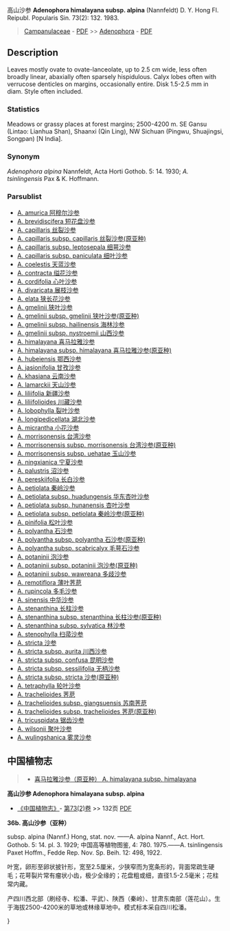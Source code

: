 高山沙参 **Adenophora himalayana subsp. alpina** (Nannfeldt) D. Y. Hong Fl. Reipubl. Popularis Sin. 73(2): 132. 1983.

> [Campanulaceae](http://www.iplant.cn/info/Campanulaceae?t=foc) - [PDF](http://www.iplant.cn/foc/pdf/Campanulaceae.pdf) >> [Adenophora](Adenophora-沙参属.md) - [PDF](http://www.iplant.cn/foc/pdf/Adenophora.pdf)

## Description

Leaves mostly ovate to ovate-lanceolate, up to 2.5 cm wide, less often broadly linear, abaxially often sparsely hispidulous. Calyx lobes often with verrucose denticles on margins, occasionally entire. Disk 1.5-2.5 mm in diam. Style often included.

### Statistics
Meadows or grassy places at forest margins; 2500-4200 m. SE Gansu (Lintao: Lianhua Shan), Shaanxi (Qin Ling), NW Sichuan (Pingwu, Shuajingsi, Songpan) [N India].

### Synonym
*Adenophora alpina* Nannfeldt, Acta Horti Gothob. 5: 14. 1930; *A. tsinlingensis* Pax & K. Hoffmann.

### Parsublist

* [A.  amurica  阿穆尔沙参](Adenophora-amurica-阿穆尔沙参.md)
* [A.  brevidiscifera  短花盘沙参](Adenophora-brevidiscifera-短花盘沙参.md)
* [A.  capillaris  丝裂沙参](Adenophora-capillaris-丝裂沙参.md)
* [A.  capillaris subsp. capillaris  丝裂沙参(原亚种)](Adenophora-capillaris-subsp-capillaris-丝裂沙参(原亚种).md)
* [A.  capillaris subsp. leptosepala  细萼沙参](Adenophora-capillaris-subsp-leptosepala-细萼沙参.md)
* [A.  capillaris subsp. paniculata  细叶沙参](Adenophora-capillaris-subsp-paniculata-细叶沙参.md)
* [A.  coelestis  天蓝沙参](Adenophora-coelestis-天蓝沙参.md)
* [A.  contracta  缢花沙参](Adenophora-contracta-缢花沙参.md)
* [A.  cordifolia  心叶沙参](Adenophora-cordifolia-心叶沙参.md)
* [A.  divaricata  展枝沙参](Adenophora-divaricata-展枝沙参.md)
* [A.  elata  狭长花沙参](Adenophora-elata-狭长花沙参.md)
* [A.  gmelinii  狭叶沙参](Adenophora-gmelinii-狭叶沙参.md)
* [A.  gmelinii subsp. gmelinii  狭叶沙参(原亚种)](Adenophora-gmelinii-subsp-gmelinii-狭叶沙参(原亚种).md)
* [A.  gmelinii subsp. hailinensis  海林沙参](Adenophora-gmelinii-subsp-hailinensis-海林沙参.md)
* [A.  gmelinii subsp. nystroemii  山西沙参](Adenophora-gmelinii-subsp-nystroemii-山西沙参.md)
* [A.  himalayana  喜马拉雅沙参](Adenophora-himalayana-喜马拉雅沙参.md)
* [A.  himalayana subsp. himalayana  喜马拉雅沙参(原亚种)](Adenophora-himalayana-subsp-himalayana-喜马拉雅沙参(原亚种).md)
* [A.  hubeiensis  鄂西沙参](Adenophora-hubeiensis-鄂西沙参.md)
* [A.  jasionifolia  甘孜沙参](Adenophora-jasionifolia-甘孜沙参.md)
* [A.  khasiana  云南沙参](Adenophora-khasiana-云南沙参.md)
* [A.  lamarckii  天山沙参](Adenophora-lamarckii-天山沙参.md)
* [A.  liliifolia  新疆沙参](Adenophora-liliifolia-新疆沙参.md)
* [A.  liliifolioides  川藏沙参](Adenophora-liliifolioides-川藏沙参.md)
* [A.  lobophylla  裂叶沙参](Adenophora-lobophylla-裂叶沙参.md)
* [A.  longipedicellata  湖北沙参](Adenophora-longipedicellata-湖北沙参.md)
* [A.  micrantha  小花沙参](Adenophora-micrantha-小花沙参.md)
* [A.  morrisonensis  台湾沙参](Adenophora-morrisonensis-台湾沙参.md)
* [A.  morrisonensis subsp. morrisonensis  台湾沙参(原亚种)](Adenophora-morrisonensis-subsp-morrisonensis-台湾沙参(原亚种).md)
* [A.  morrisonensis subsp. uehatae  玉山沙参](Adenophora-morrisonensis-subsp-uehatae-玉山沙参.md)
* [A.  ningxianica  宁夏沙参](Adenophora-ningxianica-宁夏沙参.md)
* [A.  palustris  沼沙参](Adenophora-palustris-沼沙参.md)
* [A.  pereskiifolia  长白沙参](Adenophora-pereskiifolia-长白沙参.md)
* [A.  petiolata  秦岭沙参](Adenophora-petiolata-秦岭沙参.md)
* [A.  petiolata subsp. huadungensis  华东杏叶沙参](Adenophora-petiolata-subsp-huadungensis-华东杏叶沙参.md)
* [A.  petiolata subsp. hunanensis  杏叶沙参](Adenophora-petiolata-subsp-hunanensis-杏叶沙参.md)
* [A.  petiolata subsp. petiolata  秦岭沙参(原亚种)](Adenophora-petiolata-subsp-petiolata-秦岭沙参(原亚种).md)
* [A.  pinifolia  松叶沙参](Adenophora-pinifolia-松叶沙参.md)
* [A.  polyantha  石沙参](Adenophora-polyantha-石沙参.md)
* [A.  polyantha subsp. polyantha  石沙参(原亚种)](Adenophora-polyantha-subsp-polyantha-石沙参(原亚种).md)
* [A.  polyantha subsp. scabricalyx  毛萼石沙参](Adenophora-polyantha-subsp-scabricalyx-毛萼石沙参.md)
* [A.  potaninii  泡沙参](Adenophora-potaninii-泡沙参.md)
* [A.  potaninii subsp. potaninii  泡沙参(原亚种)](Adenophora-potaninii-subsp-potaninii-泡沙参(原亚种).md)
* [A.  potaninii subsp. wawreana  多歧沙参](Adenophora-potaninii-subsp-wawreana-多歧沙参.md)
* [A.  remotiflora  薄叶荠苨](Adenophora-remotiflora-薄叶荠苨.md)
* [A.  rupincola  多毛沙参](Adenophora-rupincola-多毛沙参.md)
* [A.  sinensis  中华沙参](Adenophora-sinensis-中华沙参.md)
* [A.  stenanthina  长柱沙参](Adenophora-stenanthina-长柱沙参.md)
* [A.  stenanthina subsp. stenanthina  长柱沙参(原亚种)](Adenophora-stenanthina-subsp-stenanthina-长柱沙参(原亚种).md)
* [A.  stenanthina subsp. sylvatica  林沙参](Adenophora-stenanthina-subsp-sylvatica-林沙参.md)
* [A.  stenophylla  扫帚沙参](Adenophora-stenophylla-扫帚沙参.md)
* [A.  stricta  沙参](Adenophora-stricta-沙参.md)
* [A.  stricta subsp. aurita  川西沙参](Adenophora-stricta-subsp-aurita-川西沙参.md)
* [A.  stricta subsp. confusa  昆明沙参](Adenophora-stricta-subsp-confusa-昆明沙参.md)
* [A.  stricta subsp. sessilifolia  无柄沙参](Adenophora-stricta-subsp-sessilifolia-无柄沙参.md)
* [A.  stricta subsp. stricta  沙参(原亚种)](Adenophora-stricta-subsp-stricta-沙参(原亚种).md)
* [A.  tetraphylla  轮叶沙参](Adenophora-tetraphylla-轮叶沙参.md)
* [A.  trachelioides  荠苨](Adenophora-trachelioides-荠苨.md)
* [A.  trachelioides subsp. giangsuensis  苏南荠苨](Adenophora-trachelioides-subsp-giangsuensis-苏南荠苨.md)
* [A.  trachelioides subsp. trachelioides  荠苨(原亚种)](Adenophora-trachelioides-subsp-trachelioides-荠苨(原亚种).md)
* [A.  tricuspidata  锯齿沙参](Adenophora-tricuspidata-锯齿沙参.md)
* [A.  wilsonii  聚叶沙参](Adenophora-wilsonii-聚叶沙参.md)
* [A.  wulingshanica  雾灵沙参](Adenophora-wulingshanica-雾灵沙参.md)

## 中国植物志

> * [喜马拉雅沙参（原亚种）  A.  himalayana subsp. himalayana](Adenophora-himalayana-subsp-himalayana-喜马拉雅沙参(原亚种).md)


**高山沙参 Adenophora himalayana subsp. alpina**

* [《中国植物志》](http://www.iplant.cn/frps)- [第73(2)卷](http://www.iplant.cn/frps/vol/73(2)) >> 132页 [PDF](http://www.iplant.cn/frps/pdf/73(2)/132a.PDF)


**36b. 高山沙参（亚种）**

subsp. alpina (Nannf.) Hong, stat. nov. ——A. alpina Nannf., Act. Hort. Gothob. 5: 14. pl. 3. 1929; 中国高等植物图鉴, 4: 780. 1975.——A. tsinlingensis Paxet Hoffm., Fedde Rep. Nov. Sp. Beih. 12: 498, 1922.

叶宽，卵形至卵状披针形，宽至2.5厘米，少狭窄而为宽条形的，背面常疏生硬毛；花萼裂片常有瘤状小齿，极少全缘的；花盘粗或细，直径1.5-2.5毫米；花柱常内藏。

产四川西北部（刷经寺、松潘、平武）、陕西（秦岭）、甘肃东南部（莲花山）。生于海拔2500-4200米的草地或林缘草地中。模式标本采自四川松潘。

}